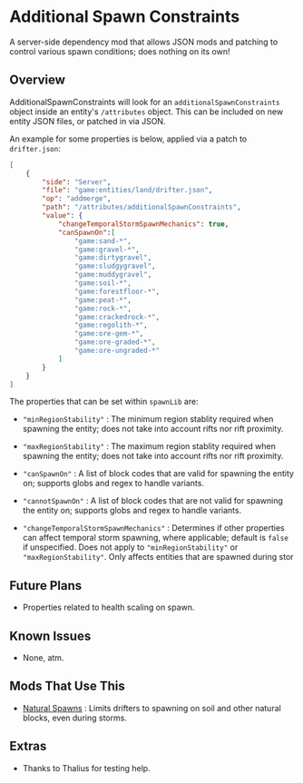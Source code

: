 Additional Spawn Constraints
=================

A server-side dependency mod that allows JSON mods and patching to control various spawn conditions; does nothing on its own!

Overview
--------

AdditionalSpawnConstraints will look for an `additionalSpawnConstraints` object inside an entity's `/attributes` object. This can be included on new entity JSON files, or patched in via JSON.

An example for some properties is below, applied via a patch to `drifter.json`:

```json
[
	{
		"side": "Server",
		"file": "game:entities/land/drifter.json",
		"op": "addmerge",
		"path": "/attributes/additionalSpawnConstraints",
		"value": {
			"changeTemporalStormSpawnMechanics": true,
			"canSpawnOn":[
				"game:sand-*",
				"game:gravel-*",
				"game:dirtygravel",
				"game:sludgygravel",
				"game:muddygravel",
				"game:soil-*",
				"game:forestfloor-*",
				"game:peat-*",
				"game:rock-*",
				"game:crackedrock-*",
				"game:regolith-*",
				"game:ore-gem-*",
				"game:ore-graded-*",
				"game:ore-ungraded-*"
			]
		}
	}
]
```

The properties that can be set within `spawnLib` are:

- `"minRegionStability"` : The minimum region stablity required when spawning the entity; does not take into account rifts nor rift proximity.

- `"maxRegionStability"` : The maximum region stablity required when spawning the entity; does not take into account rifts nor rift proximity.

- `"canSpawnOn"` : A list of block codes that are valid for spawning the entity on; supports globs and regex to handle variants.

- `"cannotSpawnOn"` : A list of block codes that are not valid for spawning the entity on; supports globs and regex to handle variants.

- `"changeTemporalStormSpawnMechanics"` : Determines if other properties can affect temporal storm spawning, where applicable; default is `false` if unspecified. Does not apply to `"minRegionStability"` or `"maxRegionStability"`. Only affects entities that are spawned during stor

Future Plans
--------

 - Properties related to health scaling on spawn.

Known Issues
--------

 - None, atm.

Mods That Use This
--------

 - [Natural Spawns](https://mods.vintagestory.at/naturalspawns) : Limits drifters to spawning on soil and other natural blocks, even during storms.

Extras
--------

 - Thanks to Thalius for testing help.
